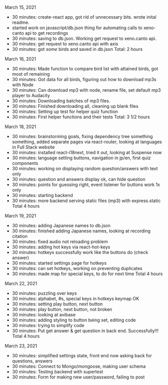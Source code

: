 March 15, 2021

- 30 minutes: create-react app, got rid of unnecessary bits. wrote inital readme.
- started work on javascript/db.json thing for automating calls to xeno-canto api to get recordings
- 30 minutes: saving to db.json. Working get request to xeno.canto api.
- 30 minutes: get request to xeno.canto api with axis
- 30 minutes: got _some_ birds and saved in db.json
  Total: 2 hours

March 16, 2021

- 30 minutes: Made function to compare bird list with attained birds, got most of remaining
- 30 minutes: Got data for all birds, figuring out how to download mp3s with Node
- 30 minutes: Can download mp3 with node, rename file, set default mp3 player to Audacity
- 30 minutes: Downloading batches of mp3 files.
- 30 minutes: Finished downloading all, cleaning up blank files
- 30 minutes: Setting up test for helper quiz function
- 30 minutes: First helper functions and their tests
  Total: 3 1/2 hours

March 18, 2021

- 30 minutes: brainstorming goals, fixing dependency tree something something, added separate pages via react-router, looking at languages in Full Stack website
- 30 minutes: installed react-i18next, tried it out, looking at Suspense now
- 30 minutes: language setting buttons, navigation in jp/en, first quiz components
- 30 minutes: working on displaying random question/answers with text only
- 30 minutes: question and answers display ok, can hide question
- 30 minutes: points for guessing right, event listener for buttons work 1x only
- 30 minutes: starting backend
- 30 minutes: more backend serving static files (mp3) with express.static
  Total 4 hours

March 19, 2021

- 30 minutes: adding Japanese names to db.json
- 30 minutes: finished adding Japanese names, looking at recording citation
- 30 minutes: fixed audio not reloading problem
- 30 minutes: adding hot keys via react-hot-keys
- 30 minutes: hotkeys successfully work like the buttons do (check answer)
- 30 minutes: started settings page for hotkeys
- 30 minutes: can set hotkeys, working on preventing duplicates
- 30 minutes: made map for special keys, to do for next time
  Total 4 hours

March 22, 2021

- 30 minutes: puzzling over keys
- 30 minutes: alphabet, #s, special keys in hotkeys keymap OK
- 30 minutes: setting play button, next button
- 30 minutes: play button, next button, not broken
- 30 minutes: looking at avibase
- 30 minutes: adding styling to button being set, editing code
- 30 minutes: trying to simplify code
- 30 minutes: Put get answer & get question in back end. Successfully!!!
  Total 4 hours

March 23, 2021

- 30 minutes: simplified settings state, front end now asking back for questions, answers
- 30 minutes: Connect to Mongo/mongoose, making user schema
- 30 minutes: Testing backend with supertest
- 30 minutes: Form for making new user/password, failing to post
